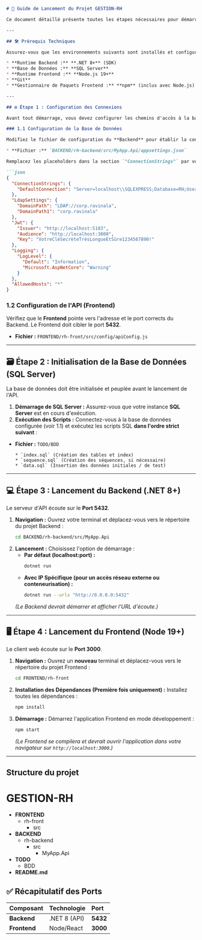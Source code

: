 ````markdown
# 🚀 Guide de Lancement du Projet GESTION-RH

Ce document détaillé présente toutes les étapes nécessaires pour démarrer l'application **GESTION-RH** (Backend, Frontend, et Base de Données) dans un environnement de développement local.

---

## 🛠️ Prérequis Techniques

Assurez-vous que les environnements suivants sont installés et configurés sur votre machine :

* **Runtime Backend :** **.NET 8+** (SDK)
* **Base de Données :** **SQL Server**
* **Runtime Frontend :** **Node.js 19+**
* **Git**
* **Gestionnaire de Paquets Frontend :** **npm** (inclus avec Node.js)

---

## ⚙️ Étape 1 : Configuration des Connexions

Avant tout démarrage, vous devez configurer les chemins d'accès à la base de données et à l'API.

### 1.1 Configuration de la Base de Données

Modifiez le fichier de configuration du **Backend** pour établir la connexion à votre instance SQL Server :

* **Fichier :** `BACKEND/rh-backend/src/MyApp.Api/appsettings.json`

Remplacez les placeholders dans la section `"ConnectionStrings"` par vos identifiants réels :

```json
{
  "ConnectionStrings": {
    "DefaultConnection": "Server=localhost\\SQLEXPRESS;Database=RH;User ID=sa;Password=Carasco@20;TrustServerCertificate=True;"
  },
  "LdapSettings": {
    "DomainPath": "LDAP://corp.ravinala",
    "DomainPath1": "corp.ravinala"
  },
  "Jwt": {
    "Issuer": "http://localhost:5183",
    "Audience": "http://localhost:3000",
    "Key": "VotreCléSecrèteTrèsLongueEtSûre1234567890!"
  },
  "Logging": {
    "LogLevel": {
      "Default": "Information",
      "Microsoft.AspNetCore": "Warning"
    }
  },
  "AllowedHosts": "*"
}

````

### 1.2 Configuration de l'API (Frontend)

Vérifiez que le **Frontend** pointe vers l'adresse et le port corrects du Backend. Le Frontend doit cibler le port **5432**.

  * **Fichier :** `FRONTEND/rh-front/src/config/apiConfig.js`

-----

## 🗃️ Étape 2 : Initialisation de la Base de Données (SQL Server)

La base de données doit être initialisée et peuplée avant le lancement de l'API.

1.  **Démarrage de SQL Server :** Assurez-vous que votre instance **SQL Server** est en cours d'exécution.
2.  **Exécution des Scripts :** Connectez-vous à la base de données configurée (voir 1.1) et exécutez les scripts SQL **dans l'ordre strict suivant** :

* **Fichier :** `TODO/BDD`

      * `index.sql` (Création des tables et index)
      * `sequence.sql` (Création des séquences, si nécessaire)
      * `data.sql` (Insertion des données initiales / de test)

-----

## 💻 Étape 3 : Lancement du Backend (.NET 8+)

Le serveur d'API écoute sur le **Port 5432**.

1.  **Navigation :** Ouvrez votre terminal et déplacez-vous vers le répertoire du projet Backend :
    ```bash
    cd BACKEND/rh-backend/src/MyApp.Api
    ```
2.  **Lancement :** Choisissez l'option de démarrage :
      * **Par défaut (localhost:port) :**
        ```bash
        dotnet run
        ```
      * **Avec IP Spécifique (pour un accès réseau externe ou conteneurisation) :**
        ```bash
        dotnet run --urls "http://0.0.0.0:5432"
        ```
    *(Le Backend devrait démarrer et afficher l'URL d'écoute.)*

-----

## 🖥️ Étape 4 : Lancement du Frontend (Node 19+)

Le client web écoute sur le **Port 3000**.

1.  **Navigation :** Ouvrez un **nouveau** terminal et déplacez-vous vers le répertoire du projet Frontend :
    ```bash
    cd FRONTEND/rh-front
    ```
2.  **Installation des Dépendances (Première fois uniquement) :** Installez toutes les dépendances :
    ```bash
    npm install
    ```
3.  **Démarrage :** Démarrez l'application Frontend en mode développement :
    ```bash
    npm start
    ```
    *(Le Frontend se compilera et devrait ouvrir l'application dans votre navigateur sur `http://localhost:3000`.)*

-----

## Structure du projet

# GESTION-RH

- **FRONTEND**
  - rh-front
    - src
- **BACKEND**
  - rh-backend
    - src
      - MyApp.Api
- **TODO**
  - BDD
- **README.md**



## ✅ Récapitulatif des Ports

| Composant | Technologie | Port |
| :--- | :--- | :--- |
| **Backend** | .NET 8 (API) | **5432** |
| **Frontend** | Node/React | **3000** |

```
```